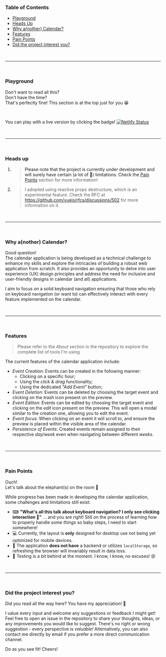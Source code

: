 ### Table of Contents
- [Playground](#playground)
- [Heads Up](#heads-up)
- [Why a(nother) Calendar?](#why-another-calendar)
- [Features](#features)
- [Pain Points](#pain-points)
- [Did the project interest you?](#did-the-project-interest-you)

<br>

___

<br>

### <a id="playground">Playground<a/>
Don't want to read all this?<br>
Don't have the time?<br>
That's perfectly fine! This section is at the top just for you 😁

<br>

You can play with a live version by clicking the badge!  [![Netlify Status](https://api.netlify.com/api/v1/badges/f9a7f8d3-58ca-44ed-a038-ae8d2efd31a5/deploy-status)](https://calendarapp-vue.netlify.app/)

<br>

___

<br>

### <a id="heads-up">Heads up<a>
1. > Please note that the project is currently under development and will surely have certain (a lot of 🥴) limitations. Check the [Pain Points](#pain-points) section for more information!

2. > I adopted using reactive props destructure, which is an experimental feature. Check the RFC at https://github.com/vuejs/rfcs/discussions/502 for more information on it.

<br>

___

<br>

### <a id="why-another-calendar">Why a(nother) Calendar?</a>
Good question!<br>
The calendar application is being developed as a technical challenge to enhance my skills and explore the intricacies of building a robust web application from scratch. It also provides an opportunity to delve into user experience (UX) design principles and address the need for inclusive and user-friendly designs in calendar (and all) applications.

I aim to focus on a solid keyboard navigation ensuring that those who rely on keyboard navigation (or want to) can effectively interact with every feature implemented on the calendar. 

<br>

___

<br>

### <a id="features">Features</a>
>Please refer to the *About* section in the repository to explore the complete list of tools I'm using

The current features of the calendar application include:
- *Event Creation:* Events can be created in the following manner:
	- Clicking on a specific hour;
	- Using the *click & drag* functionality;
	- Using the dedicated *"Add Event"* button;
- *Event Deletion:* Events can be deleted by choosing the target event and clicking on the *trash* icon present on the preview.
- *Event Edition:* Events can be edited by choosing the target event and clicking on the *edit* icon present on the preview. This will open a modal similar to the creation one, allowing you to edit the event.
- *Event focus*: When clicking on an event it will scroll to, and ensure the preview is placed within the visible area of the calendar.
- *Persistence of Events:* Created events remain assigned to their respective *day/week* even when navigating between different *weeks*.

<br>

___

<br>

### <a id="pain-points">Pain Points</a>
Ouch!<br>
Let's talk about the elephant(s) on the room 😬

While progress has been made in developing the calendar application, some challenges and limitations still exist:
- ⌨ **"What's all this talk about keyboard navigation? I only see clicking interaction 🤔"** ... and you are right! Still on the process of learning how to properly handle some *things* so baby steps, I need to start somewhere!
- 💻 Currently, the layout is **only** designed for desktop use not being yet optimized for mobile devices.
- 💾 The application **does not have** a backend or utilizes `localStorage`, so refreshing the browser will invariably result in data loss.
- 🧪 Testing is a *bit* behind at the moment. I know, I know, no excuses! 😵

<br>

___

<br>

### <a id="did-the-project-interest-you">Did the project interest you?</a>
Did you read all the way here? You have my appreciation! 🥳

I value every input and welcome any suggestions or feedback I might get! Feel free to open an issue in the repository to share your thoughts, ideas, or any improvements you would like to suggest. There's no right or wrong suggestion - every perspective is *valuable!* Alternatively, you can also contact me directly by email if you prefer a more direct communication channel.

Do as you see fit! Cheers!
